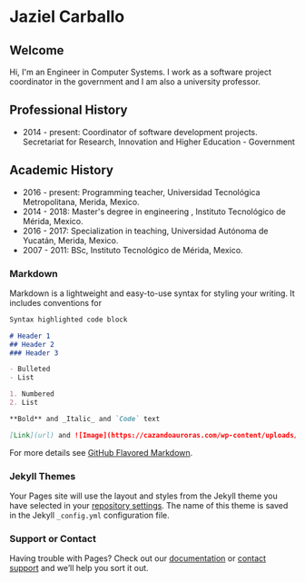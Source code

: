 # Jaziel Carballo

## Welcome
Hi, I'm an Engineer in Computer Systems. I work as a software project coordinator in the government and I am also a university professor.

## Professional History

- 2014 - present: Coordinator of software development projects. Secretariat for Research, Innovation and Higher Education - Government


## Academic History
- 2016 - present: Programming teacher, Universidad Tecnológica Metropolitana, Merida, Mexico. 
- 2014 - 2018: Master's degree in engineering , Instituto Tecnológico de Mérida, Mexico.
- 2016 - 2017: Specialization in teaching, Universidad Autónoma de Yucatán, Merida, Mexico.
- 2007 - 2011: BSc, Instituto Tecnológico de Mérida, Mexico.

### Markdown

Markdown is a lightweight and easy-to-use syntax for styling your writing. It includes conventions for

```markdown
Syntax highlighted code block

# Header 1
## Header 2
### Header 3

- Bulleted
- List

1. Numbered
2. List

**Bold** and _Italic_ and `Code` text

[Link](url) and ![Image](https://cazandoauroras.com/wp-content/uploads/2018/12/IMG_7708.jpg)
```

For more details see [GitHub Flavored Markdown](https://guides.github.com/features/mastering-markdown/).

### Jekyll Themes

Your Pages site will use the layout and styles from the Jekyll theme you have selected in your [repository settings](https://github.com/jazielcarballo/jazielcarballo.github.io/settings). The name of this theme is saved in the Jekyll `_config.yml` configuration file.

### Support or Contact

Having trouble with Pages? Check out our [documentation](https://help.github.com/categories/github-pages-basics/) or [contact support](https://github.com/contact) and we’ll help you sort it out. 
